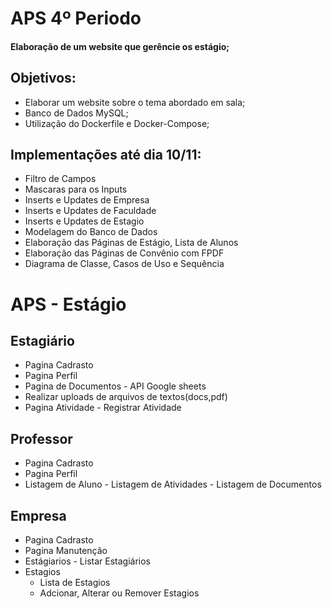 # APS 4º Periodo
#### Elaboração de um website que gerêncie os estágio;


## Objetivos:
  - Elaborar um website sobre o tema abordado em sala;
  - Banco de Dados MySQL;
  - Utilização do Dockerfile e Docker-Compose;

## Implementações até dia 10/11:

  - Filtro de Campos
  - Mascaras para os Inputs
  - Inserts e Updates de Empresa
  - Inserts e Updates de Faculdade
  - Inserts e Updates de Estagio
  - Modelagem do Banco de Dados
  - Elaboração das Páginas de Estágio, Lista de Alunos
  - Elaboração das Páginas de Convênio com FPDF
  - Diagrama de Classe, Casos de Uso e Sequência


# APS - Estágio
## Estagiário
  -  Pagina Cadrasto
  -  Pagina Perfil
  -  Pagina de Documentos - API Google sheets
  -  Realizar uploads de arquivos de textos(docs,pdf)
  -  Pagina Atividade
    -  Registrar Atividade
## Professor
  -  Pagina Cadrasto
  -  Pagina  Perfil
  -  Listagem de Aluno
    -  Listagem de Atividades
    -  Listagem de Documentos
## Empresa
  -  Pagina Cadrasto
  -  Pagina Manutenção
  -  Estágiarios
    -  Listar Estagiários
  - Estagios
    -  Lista de Estagios
    -  Adcionar, Alterar ou Remover Estagios
